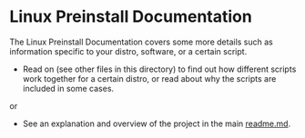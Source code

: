 # Linux Preinstall Documentation

The Linux Preinstall Documentation covers some more details
such as information specific to your distro, software, or a certain
script.

- Read on (see other files in this directory) to find out how
different scripts work together for a certain distro, or read about why
the scripts are included in some cases.

or

- See an explanation and overview of the project in the main
  [readme.md](../readme.md).
